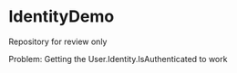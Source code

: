 # IdentityDemo
Repository for review only

Problem: Getting the User.Identity.IsAuthenticated to work
